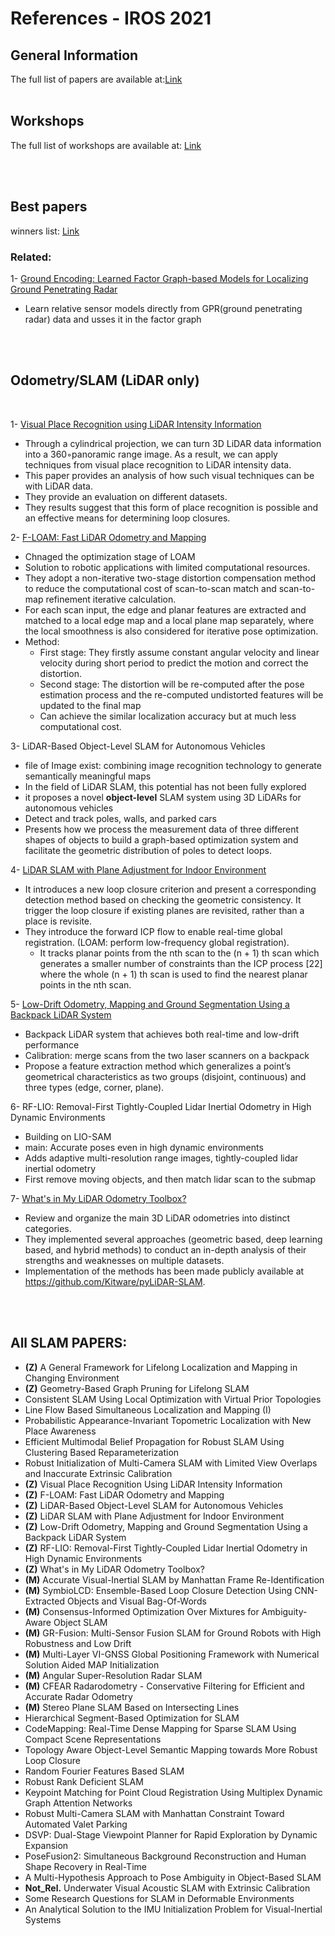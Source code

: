 # References - IROS 2021

<!---
Started to write on Oct 21 2021
Zahra
-->


## General Information
The full list of papers are available at:[Link](https://ras.papercept.net/conferences/conferences/IROS21/program/)
<br/>
<br/>


## Workshops
The full list of workshops are available at: [Link](https://www.iros2021.org/workshops) 

<br/>
<br/>


## Best papers
winners list: [Link](https://www.iros2021.org/awards)
### Related:
1- [Ground Encoding: Learned Factor Graph-based Models for Localizing Ground Penetrating Radar](https://arxiv.org/pdf/2103.15317.pdf)
*  Learn relative sensor models directly from GPR(ground penetrating radar) data and usses it in the factor graph

<br/>
<br/>


## Odometry/SLAM (LiDAR only)

<br/>

1- [Visual Place Recognition using LiDAR Intensity Information](https://www.ipb.uni-bonn.de/wp-content/papercite-data/pdf/digiammarino2021iros.pdf) 
* Through a cylindrical projection, we can turn  3D LiDAR data information into a 360◦panoramic range image. As a result, we can apply techniques from visual place recognition to LiDAR intensity data. 
* This paper provides an analysis of how such visual techniques can be with LiDAR data.
* They provide an evaluation on different datasets. 
* They results suggest that this form of place recognition is possible and an effective means for determining loop closures.  
  
2- [F-LOAM: Fast LiDAR Odometry and Mapping](https://arxiv.org/pdf/2107.00822.pdf)  
* Chnaged the optimization stage of LOAM
* Solution to robotic applications with limited computational resources.
* They adopt a non-iterative two-stage distortion compensation method to reduce the computational cost of scan-to-scan match and scan-to-map refinement iterative calculation.
* For each scan input, the edge and planar features are extracted and matched to a local edge map and a local plane map separately, where the local smoothness is also considered for iterative pose optimization.
* Method:  
  - First stage: They firstly assume constant angular velocity and linear velocity during short period to predict the motion and correct the distortion.
  - Second stage: The distortion will be re-computed after the pose estimation process and the re-computed undistorted features will be updated to the final map
  - Can achieve the similar localization accuracy but at much less computational cost.  
 
3- LiDAR-Based Object-Level SLAM for Autonomous Vehicles
* file of Image exist: combining image recognition technology to generate semantically meaningful maps
* In the field of LiDAR SLAM, this potential has not been fully explored
* it proposes a novel **object-level** SLAM system using 3D LiDARs for autonomous vehicles
* Detect and track poles, walls, and parked cars
* Presents how we process the measurement data of three different shapes of objects to build a graph-based optimization system and facilitate the geometric distribution of poles to detect loops.  

4- [LiDAR SLAM with Plane Adjustment for Indoor Environment](https://ieeexplore.ieee.org/stamp/stamp.jsp?tp=&arnumber=9464638)
* It introduces a new loop closure criterion and present a corresponding detection method based on checking the geometric consistency. It trigger the loop closure if existing planes are revisited, rather than a place is revisite.
* They introduce the forward ICP flow to enable real-time global registration. (LOAM: perform low-frequency global registration). 
  - It tracks planar points from the nth scan to the (n + 1) th scan which generates a smaller number of constraints than the ICP process [22] where the whole (n + 1) th scan is used to find the nearest planar points in the nth scan. 
  
5- [Low-Drift Odometry, Mapping and Ground Segmentation Using a Backpack LiDAR System](https://ieeexplore.ieee.org/stamp/stamp.jsp?tp=&arnumber=9484780&tag=1)
* Backpack LiDAR system that achieves both real-time and low-drift performance
* Calibration: merge scans from the two laser scanners on a backpack
* Propose a feature extraction method which generalizes a point’s geometrical characteristics as two groups (disjoint, continuous) and three types  (edge, corner, plane). 
 
6- RF-LIO: Removal-First Tightly-Coupled Lidar Inertial Odometry in High Dynamic Environments
* Building on LIO-SAM
* main: Accurate poses even in high dynamic environments
* Adds adaptive multi-resolution range images, tightly-coupled lidar inertial odometry
* First remove moving objects, and then match lidar scan to the submap

7- [What's in My LiDAR Odometry Toolbox?](https://arxiv.org/pdf/2103.09708.pdf)
* Review and organize the main 3D LiDAR odometries into distinct categories. 
* They implemented several approaches (geometric based, deep learning based, and hybrid methods) to conduct an in-depth analysis of their strengths and weaknesses on multiple datasets.
*  Implementation of the methods has been made publicly available at https://github.com/Kitware/pyLiDAR-SLAM. 
<br/>
<br/>


## All SLAM PAPERS:

* **(Z)** A General Framework for Lifelong Localization and Mapping in Changing Environment
* **(Z)** Geometry-Based Graph Pruning for Lifelong SLAM
* Consistent SLAM Using Local Optimization with Virtual Prior Topologies
* Line Flow Based Simultaneous Localization and Mapping (I)
* Probabilistic Appearance-Invariant Topometric Localization with New Place Awareness
* Efficient Multimodal Belief Propagation for Robust SLAM Using Clustering Based Reparameterization
* Robust Initialization of Multi-Camera SLAM with Limited View Overlaps and Inaccurate Extrinsic Calibration
* **(Z)** Visual Place Recognition Using LiDAR Intensity Information
* **(Z)** F-LOAM: Fast LiDAR Odometry and Mapping
* **(Z)** LiDAR-Based Object-Level SLAM for Autonomous Vehicles
* **(Z)** LiDAR SLAM with Plane Adjustment for Indoor Environment
* **(Z)** Low-Drift Odometry, Mapping and Ground Segmentation Using a Backpack LiDAR System
* **(Z)** RF-LIO: Removal-First Tightly-Coupled Lidar Inertial Odometry in High Dynamic Environments
* **(Z)** What's in My LiDAR Odometry Toolbox?
* **(M)** Accurate Visual-Inertial SLAM by Manhattan Frame Re-Identification
* **(M)** SymbioLCD: Ensemble-Based Loop Closure Detection Using CNN-Extracted Objects and Visual Bag-Of-Words
* **(M)** Consensus-Informed Optimization Over Mixtures for Ambiguity-Aware Object SLAM
* **(M)** GR-Fusion: Multi-Sensor Fusion SLAM for Ground Robots with High Robustness and Low Drift
* **(M)** Multi-Layer VI-GNSS Global Positioning Framework with Numerical Solution Aided MAP Initialization
* **(M)** Angular Super-Resolution Radar SLAM
* **(M)** CFEAR Radarodometry - Conservative Filtering for Efficient and Accurate Radar Odometry
* **(M)** Stereo Plane SLAM Based on Intersecting Lines
* Hierarchical Segment-Based Optimization for SLAM
* CodeMapping: Real-Time Dense Mapping for Sparse SLAM Using Compact Scene Representations
* Topology Aware Object-Level Semantic Mapping towards More Robust Loop Closure
* Random Fourier Features Based SLAM
* Robust Rank Deficient SLAM
* Keypoint Matching for Point Cloud Registration Using Multiplex Dynamic Graph Attention Networks
* Robust Multi-Camera SLAM with Manhattan Constraint Toward Automated Valet Parking
* DSVP: Dual-Stage Viewpoint Planner for Rapid Exploration by Dynamic Expansion
* PoseFusion2: Simultaneous Background Reconstruction and Human Shape Recovery in Real-Time
* A Multi-Hypothesis Approach to Pose Ambiguity in Object-Based SLAM
* **Not_Rel.** Underwater Visual Acoustic SLAM with Extrinsic Calibration
* Some Research Questions for SLAM in Deformable Environments
* An Analytical Solution to the IMU Initialization Problem for Visual-Inertial Systems


